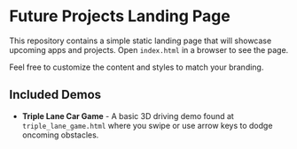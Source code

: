 # Future Projects Landing Page

This repository contains a simple static landing page that will showcase upcoming apps and projects. Open `index.html` in a browser to see the page.

Feel free to customize the content and styles to match your branding.

## Included Demos

- **Triple Lane Car Game** - A basic 3D driving demo found at `triple_lane_game.html` where you swipe or use arrow keys to dodge oncoming obstacles.
